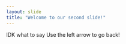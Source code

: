 ```yaml
---
layout: slide
title: "Welcome to our second slide!"
---
```

IDK what to say
Use the left arrow to go back!

